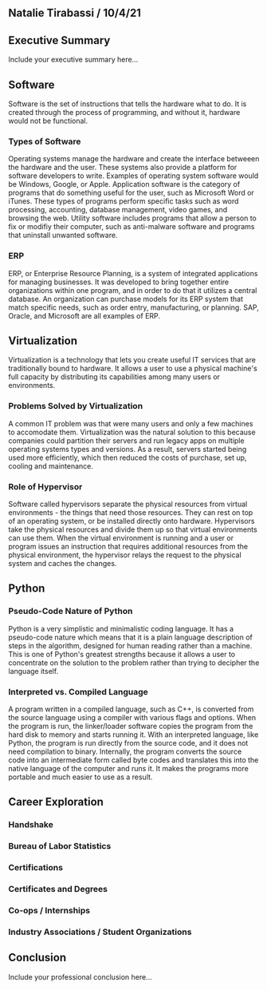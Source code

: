 ## Natalie Tirabassi / 10/4/21

## Executive Summary 
Include your executive summary here...

## Software
Software is the set of instructions that tells the hardware what to do. It is created through the process of programming, and without it, hardware would not be functional.
### Types of Software
Operating systems manage the hardware and create the interface betweeen the hardware and the user. These systems also provide a platform for software developers to write. Examples of operating system software would be Windows, Google, or Apple. Application software is the category of programs that do something useful for the user, such as Microsoft Word or iTunes. These types of programs perform specific tasks such as word processing, accounting, database management, video games, and browsing the web. Utility software includes programs that allow a person to fix or modifiy their computer, such as anti-malware software and programs that uninstall unwanted software.
### ERP
ERP, or Enterprise Resource Planning, is a system of integrated applications for managing businesses. It was developed to bring together entire organizations within one program, and in order to do that it utilizes a central database. An organization can purchase models for its ERP system that match specific needs, such as order entry, manufacturing, or planning. SAP, Oracle, and Microsoft are all examples of ERP. 

## Virtualization
Virtualization is a technology that lets you create useful IT services that are traditionally bound to hardware. It allows a user to use a physical machine's full capacity by distributing its capabilities among many users or environments.
### Problems Solved by Virtualization
A common IT problem was that were many users and only a few machines to accomodate them. Virtualization was the natural solution to this because companies could partition their servers and run legacy apps on multiple operating systems types and versions. As a result, servers started being used more efficiently, which then reduced the costs of purchase, set up, cooling and maintenance.
### Role of Hypervisor
Software called hypervisors separate the physical resources from virtual environments - the things that need those resources. They can rest on top of an operating system, or be installed directly onto hardware. Hypervisors take the physical resources and divide them up so that virtual environments can use them. When the virtual environment is running and a user or program issues an instruction that requires additional resources from the physical environment, the hypervisor relays the request to the physical system and caches the changes.
## Python
### Pseudo-Code Nature of Python
Python is a very simplistic and minimalistic coding language. It has a pseudo-code nature which means that it is a plain language description of steps in the algorithm, designed for human reading rather than a machine. This is one of Python's greatest strengths because it allows a user to concentrate on the solution to the problem rather than trying to decipher the language itself.
### Interpreted vs. Compiled Language
A program written in a compiled language, such as C++, is converted from the source language using a compiler with various flags and options. When the program is run, the linker/loader software copies the program from the hard disk to memory and starts running it. 
With an interpreted language, like Python, the program is run directly from the source code, and it does not need compilation to binary. Internally, the program converts the source code into an intermediate form called byte codes and translates this into the native language of the computer and runs it. It makes the programs more portable and much easier to use as a result.

## Career Exploration
### Handshake

### Bureau of Labor Statistics
### Certifications
### Certificates and Degrees
### Co-ops / Internships
### Industry Associations / Student Organizations

## Conclusion

Include your professional conclusion here...
